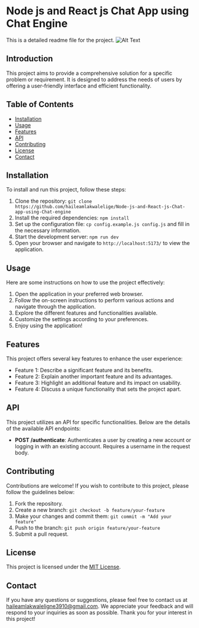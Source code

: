 # Node js and React js Chat App using Chat Engine

This is a detailed readme file for the project.
![Alt Text](assets/image.png)

## Introduction

This project aims to provide a comprehensive solution for a specific problem or requirement. It is designed to address the needs of users by offering a user-friendly interface and efficient functionality.

## Table of Contents

- [Installation](#installation)
- [Usage](#usage)
- [Features](#features)
- [API](#api)
- [Contributing](#contributing)
- [License](#license)
- [Contact](#contact)

## Installation

To install and run this project, follow these steps:

1. Clone the repository: `git clone https://github.com/haileamlakwalelige/Node-js-and-React-js-Chat-app-using-Chat-engine`
2. Install the required dependencies: `npm install`
3. Set up the configuration file: `cp config.example.js config.js` and fill in the necessary information.
4. Start the development server: `npm run dev`
5. Open your browser and navigate to `http://localhost:5173/` to view the application.

## Usage

Here are some instructions on how to use the project effectively:

1. Open the application in your preferred web browser.
2. Follow the on-screen instructions to perform various actions and navigate through the application.
3. Explore the different features and functionalities available.
4. Customize the settings according to your preferences.
5. Enjoy using the application!

## Features

This project offers several key features to enhance the user experience:

- Feature 1: Describe a significant feature and its benefits.
- Feature 2: Explain another important feature and its advantages.
- Feature 3: Highlight an additional feature and its impact on usability.
- Feature 4: Discuss a unique functionality that sets the project apart.

## API

This project utilizes an API for specific functionalities. Below are the details of the available API endpoints:

- **POST /authenticate**: Authenticates a user by creating a new account or logging in with an existing account. Requires a username in the request body.

## Contributing

Contributions are welcome! If you wish to contribute to this project, please follow the guidelines below:

1. Fork the repository.
2. Create a new branch: `git checkout -b feature/your-feature`
3. Make your changes and commit them: `git commit -m "Add your feature"`
4. Push to the branch: `git push origin feature/your-feature`
5. Submit a pull request.

## License

This project is licensed under the [MIT License](LICENSE).

## Contact

If you have any questions or suggestions, please feel free to contact us at [haileamlakwaleligne3910@gmail.com](mailto:haileamlakwaleligne3910@gmail.com). We appreciate your feedback and will respond to your inquiries as soon as possible. Thank you for your interest in this project!